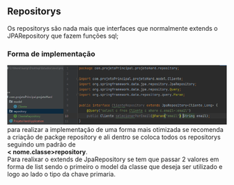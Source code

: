 ## Repositorys
Os repositorys são nada mais que interfaces que normalmente extends o JPARepository que fazem funções sql;
### Forma de implementação
<center><img src="./01.png"></center>
para realizar a implementação de uma forma mais otimizada se recomenda a criação de packge repository e ali dentro se coloca todos os repositorys seguindo um padrão de<strong><br>< nome.classe>repository</strong>.<br>
Para realixar o extends de JpaRepository se tem que passar 2 valores em forma de list sendo o primeiro o model da classe que deseja ser utilizado e logo ao lado o tipo da chave primaria.<br>
